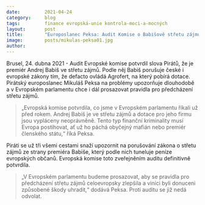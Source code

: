 ```yaml
---
date:         2021-04-24
category:     blog
tags:         finance evropská-unie kontrola-moci-a-mocných
layout:       post
title:        "Europoslanec Peksa: Audit Komise o Babišově střetu zájmu potvrzuje naše slova"
image:        posts/mikulas-peksa01.jpg
author:       
---
```




Brusel, 24. dubna 2021 - Audit Evropské komise potvrdil slova Pirátů, že je premiér Andrej Babiš ve střetu zájmů. Podle něj Babiš porušuje české i evropské zákony tím, že defacto ovládá Agrofert, na který pobírá dotace. Pirátský europoslanec Mikuláš Peksa na problémy upozorňuje dlouhodobě a v Evropském parlamentu chce i dál prosazovat pravidla pro předcházení střetu zájmů.

> „Evropská komise potvrdila, co jsme v Evropském parlamentu říkali už před rokem. Andrej Babiš je ve střetu zájmů a dotace pro jeho firmu jsou vypláceny neoprávněně. Tento typ finanční kriminality musí Evropa postihovat, ať už ho páchá obyčejný mafián nebo premiér členského státu,“ říká Peksa.

Piráti se už tři všemi cestami snaží upozornit na porušování zákona o střetu zájmů ze strany premiéra Babiše, který podle nich tuneluje peníze evropských občanů. Evropská komise toto zveřejněním auditu definitivně potvrdila.

> „V Evropském parlamentu budeme prosazovat, aby se pravidla pro předcházení střetu zájmů celoevropsky zlepšila a viníci byli donuceni způsobené škody uhradit,“ dodává Peksa. Proti auditu se již nedá odvolat.

